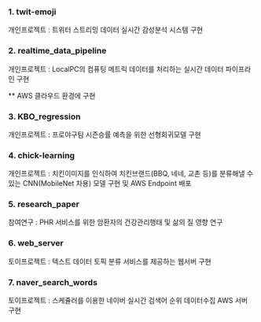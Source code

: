 ﻿### 1. twit-emoji

개인프로젝트 : 트위터 스트리밍 데이터 실시간 감성분석 시스템 구현

### 2. realtime_data_pipeline

개인프로젝트 : LocalPC의 컴퓨팅 메트릭 데이터를 처리하는 실시간 데이터 파이프라인 구현                                 

** AWS 클라우드 환경에 구현

### 3. KBO_regression

개인프로젝트 : 프로야구팀 시즌승률 예측을 위한 선형회귀모델 구현

### 4. chick-learning

개인프로젝트 : 치킨이미지를 인식하여 치킨브랜드(BBQ, 네네, 교촌 등)를 분류해낼 수 있는 CNN(MobileNet 차용) 모델 구현 및 AWS Endpoint 배포

### 5. research_paper

참여연구 : PHR 서비스를 위한 암환자의 건강관리행태 및 삶의 질 영향 연구


### 6. web_server

토이프로젝트 : 텍스트 데이터 토픽 분류 서비스를 제공하는 웹서버 구현


### 7. naver_search_words

토이프로젝트 : 스케쥴러를 이용한 네이버 실시간 검색어 순위 데이터수집 AWS 서버 구현
